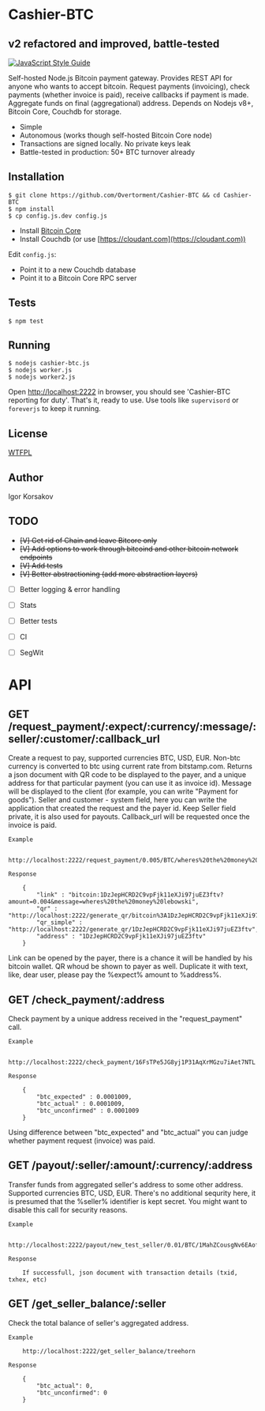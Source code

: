 Cashier-BTC
===================

v2 refactored and improved, battle-tested
-----------------------------------------

[![JavaScript Style Guide](https://img.shields.io/badge/code%20style-standard-brightgreen.svg)](http://standardjs.com/)

Self-hosted Node.js Bitcoin payment gateway. Provides REST API for anyone who wants to accept bitcoin.
Request payments (invoicing), check payments (whether invoice is paid), receive callbacks if payment is made.
Aggregate funds on final (aggregational) address.
Depends on Nodejs v8+, Bitcoin Core, Couchdb for storage.

* Simple
* Autonomous (works though self-hosted Bitcoin Core node)
* Transactions are signed locally. No private keys leak
* Battle-tested in production: 50+ BTC turnover already


Installation
------------

```
$ git clone https://github.com/Overtorment/Cashier-BTC && cd Cashier-BTC
$ npm install
$ cp config.js.dev config.js
```

* Install [Bitcoin Core](BITCOIN-CORE-INSTALL.md)
* Install Couchdb (or use [https://cloudant.com](https://cloudant.com))

Edit `config.js`:

* Point it to a new Couchdb database
* Point it to a Bitcoin Core RPC server

Tests
-----

```
$ npm test
```

Running
-------

```
$ nodejs cashier-btc.js
$ nodejs worker.js
$ nodejs worker2.js
```

Open [http://localhost:2222](http://localhost:2222) in browser, you should see 'Cashier-BTC reporting for duty'.
That's it, ready to use.
Use tools like `supervisord` or `foreverjs` to keep it running.

License
-------

[WTFPL](http://www.wtfpl.net/txt/copying/)

Author
------

Igor Korsakov


TODO
----

* ~~[V] Get rid of Chain and leave Bitcore only~~
* ~~[V] Add options to work through bitcoind and other bitcoin network endpoints~~
* ~~[V] Add tests~~
* ~~[V] Better abstractioning (add more abstraction layers)~~
* [ ] Better logging & error handling
* [ ] Stats
* [ ] Better tests
* [ ] CI
* [ ] SegWit


API
===

GET /request_payment/:expect/:currency/:message/:seller/:customer/:callback_url
--------------------------------------------------------------------------------------------------------

Create a request to pay, supported currencies BTC, USD, EUR. Non-btc currency is converted to btc using current rate from bitstamp.com.
Returns a json document with QR code to be displayed to the payer, and a unique address for that particular payment (you can use it as invoice id).
Message will be displayed to the client (for example, you can write "Payment for goods"). Seller and customer - system field, here you can
write the application that created the request and the payer id. Keep Seller field private, it is also used for payouts.
Callback_url will be requested once the invoice is paid.

	Example

		http://localhost:2222/request_payment/0.005/BTC/wheres%20the%20money%20lebowski/treehorn/lebowski/http%3A%2F%2Fgoogle.com%2F

	Response

		{
			"link" : "bitcoin:1DzJepHCRD2C9vpFjk11eXJi97juEZ3ftv?amount=0.004&message=wheres%20the%20money%20lebowski",
			"qr" : "http://localhost:2222/generate_qr/bitcoin%3A1DzJepHCRD2C9vpFjk11eXJi97juEZ3ftv%3Famount%3D0.004%26message%3Dwheres%2520the%2520money%2520lebowski",
			"qr_simple" : "http://localhost:2222/generate_qr/1DzJepHCRD2C9vpFjk11eXJi97juEZ3ftv",
			"address" : "1DzJepHCRD2C9vpFjk11eXJi97juEZ3ftv"
		}

Link can be opened by the payer, there is a chance it will be handled by his bitcoin wallet.
QR whoud be shown to payer as well. Duplicate it with text, like, dear user, please pay the %expect% amount to %address%.

GET /check_payment/:address
---------------------------------------

Check payment by a unique address received in the "request_payment" call.


	Example

		http://localhost:2222/check_payment/16FsTPe5JG8yj1P31AqXrMGzu7iAet7NTL

	Response

		{
			"btc_expected" : 0.0001009,
			"btc_actual" : 0.0001009,
			"btc_unconfirmed" : 0.0001009
		}

Using difference between "btc_expected" and "btc_actual" you can judge whether payment request (invoice) was paid.


GET /payout/:seller/:amount/:currency/:address
-------------------------------------------------------------

Transfer funds from aggregated seller's address to some other address.
Supported currencies BTC, USD, EUR.
There's no additional sequrity here, it is presumed that the %seller% identifier is kept secret.
You might want to disable this call for security reasons.

	Example

		http://localhost:2222/payout/new_test_seller/0.01/BTC/1MahZCousgNv6EAofCfi7Wpp2RKUfHH8uD

	Response

		If successfull, json document with transaction details (txid, txhex, etc)


GET /get_seller_balance/:seller
---------------------------------------

Check the total balance of seller's aggregated address.

	Example

		http://localhost:2222/get_seller_balance/treehorn

	Response

		{
			"btc_actual": 0,
			"btc_unconfirmed": 0
		}

